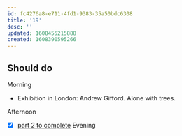 ```yaml
---
id: fc4276a8-e711-4fd1-9383-35a50bdc6308
title: '19'
desc: ''
updated: 1608455215888
created: 1608390595266
---
```


## Should do

Morning
- Exhibition in London: Andrew Gifford. Alone with trees.

Afternoon
- [x] [part 2 to complete](https://trailhead.salesforce.com/content/learn/modules/platform-app-builder-certification-maintenance-winter-21?trail_id=maintain-your-salesforce-certifications)
Evening


